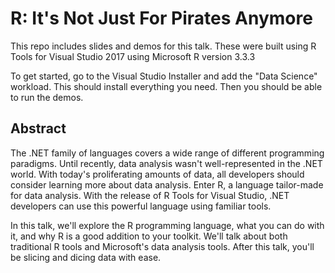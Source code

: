 # R: It's Not Just For Pirates Anymore

This repo includes slides and demos for this talk. These were built using R Tools for Visual Studio 2017 using Microsoft R version 3.3.3

To get started, go to the Visual Studio Installer and add the "Data Science" workload. This should install everything you need. Then you should be able to run the demos.

## Abstract
The .NET family of languages covers a wide range of different programming paradigms. Until recently, data analysis wasn't well-represented in the .NET world.  With today's proliferating amounts of data, all developers should consider learning more about data analysis.  Enter R, a language tailor-made for data analysis.  With the release of R Tools for Visual Studio, .NET developers can use this powerful language using familiar tools. 

In this talk, we'll explore the R programming language, what you can do with it, and why R is a good addition to your toolkit. We'll talk about both traditional R tools and Microsoft's data analysis tools. After this talk, you'll be slicing and dicing data with ease. 
